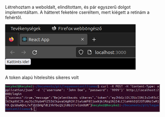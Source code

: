 Létrehoztam a weboldalt, elindítottam, és pár egyszerű dolgot implementáltam. A hátteret feketére cseréltem, mert kiégett a retinám a fehértől.

![](../kepek/tomtest1.png)

A token alapú hitelesítés sikeres volt

![](../kepek/tomtest2.png)